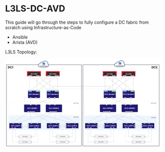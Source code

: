 # L3LS-DC-AVD

This guide will go through the steps to fully configure a DC fabric from scratch using Infrastructure-as-Code
 - Ansible
 - Arista (AVD) 

L3LS Topology:

<p align="center">
  <img src='Images/DC_Topology.png' alt='Arista DC Fabric'/>
</p>

